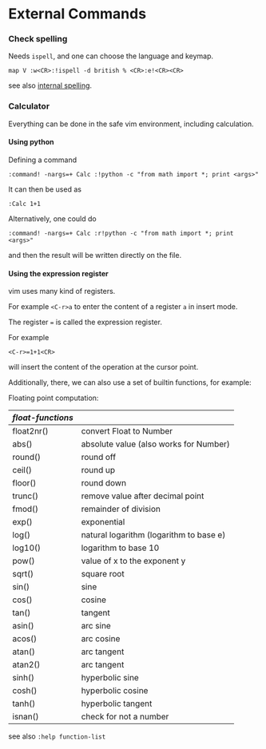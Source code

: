 # External Commands

### Check spelling


Needs `ispell`, and one can choose the language and keymap.

```
map V :w<CR>:!ispell -d british % <CR>:e!<CR><CR>
```

see also [internal spelling](Various-Commands#spell-checking).

### Calculator
  
Everything can be done in the safe vim environment, including calculation. 

#### Using python

Defining a command

```
:command! -nargs=+ Calc :!python -c "from math import *; print <args>"
```
It can then be used as

```
:Calc 1+1
```

Alternatively, one could do

```
:command! -nargs=+ Calc :r!python -c "from math import *; print <args>"
```

and then the result will be written directly on the file.
    
#### Using the expression register

vim uses many kind of registers. 

For example `<C-r>a` to enter the content of a register `a` in insert mode.

The register `=` is called the expression register.

For example

```
<C-r>=1+1<CR>
```

will insert the content of the operation at the cursor point.

Additionally, there, we can also use a set of builtin functions, for example:

Floating point computation:

| *float-functions*	|					  |
|-----------------------|---------------------------------------  |
|    float2nr()         | convert Float to Number		  |
|    abs()              | absolute value (also works for Number)  |
|    round()            | round off				  |
|    ceil()             | round up				  |
|    floor()            | round down				  |
|    trunc()            | remove value after decimal point	  |
|    fmod()             | remainder of division			  |
|    exp()              | exponential				  |
|    log()              | natural logarithm (logarithm to base e) |
|    log10()            | logarithm to base 10			  |
|    pow()              | value of x to the exponent y		  |
|    sqrt()             | square root				  |
|    sin()              | sine					  |
|    cos()              | cosine				  |
|    tan()              | tangent				  |
|    asin()             | arc sine				  |
|    acos()             | arc cosine				  |
|    atan()             | arc tangent				  |
|    atan2()            | arc tangent				  |
|    sinh()             | hyperbolic sine			  |
|    cosh()             | hyperbolic cosine			  |
|    tanh()             | hyperbolic tangent			  |
|    isnan()            | check for not a number		  |

see also `:help function-list`

